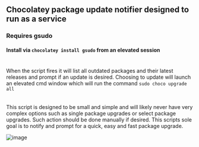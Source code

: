 ## Chocolatey package update notifier designed to run as a service
### Requires gsudo
#### Install via `chocolatey install gsudo` from an elevated session
#
When the script fires it will list all outdated packages and their latest releases and prompt if an update is desired.
Choosing to update will launch an elevated cmd window which will run the command `sudo choco upgrade all`
######
This script is designed to be small and simple and will likely never have very complex options such as single package upgrades or select package upgrades.
Such action should be done manually if desired. This scripts sole goal is to notify and prompt for a quick, easy and fast package upgrade.

![image](https://user-images.githubusercontent.com/46477191/230476935-ead3a2cc-b03a-4d7d-ae87-3a918782db91.png)
